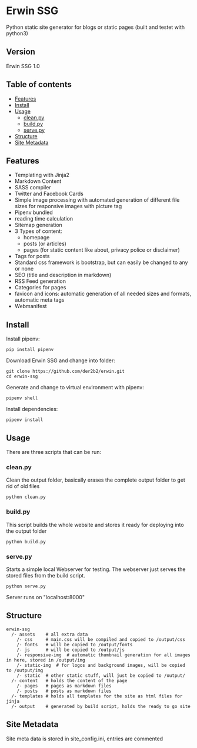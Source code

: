 # Erwin SSG
Python static site generator for blogs or static pages
(built and testet with python3)

## Version
Erwin SSG 1.0

## Table of contents
* [Features](#features)
* [Install](#install)
* [Usage](#usage)
  + [clean.py](#cleanpy)
  + [build.py](#buildpy)
  + [serve.py](#servepy)
* [Structure](#structure)
* [Site Metadata](#site-metadata)

## Features
- Templating with Jinja2
- Markdown Content
- SASS compiler
- Twitter and Facebook Cards
- Simple image processing with automated generation of different file sizes for responsive images with picture tag
- Pipenv bundled
- reading time calculation
- Sitemap generation
- 3 Types of content:
  * homepage
  * posts (or articles)
  * pages (for static content like about, privacy police or disclaimer)
- Tags for posts
- Standard css framework is bootstrap, but can easily be changed to any or none
- SEO (title and description in markdown)
- RSS Feed generation
- Categories for pages
- favicon and icons: automatic generation of all needed sizes and formats, automatic meta tags
- Webmanifest

## Install
Install pipenv:
```
pip install pipenv
```
Download Erwin SSG and change into folder:
```
git clone https://github.com/der2b2/erwin.git
cd erwin-ssg
```
Generate and change to virtual environment with pipenv:
```
pipenv shell
```
Install dependencies:
```
pipenv install
```

## Usage
There are three scripts that can be run:
### clean.py
Clean the output folder, basically erases the complete output folder to get rid of old files
```
python clean.py
```

### build.py
This script builds the whole website and stores it ready for deploying into the output folder
```
python build.py
```

### serve.py
Starts a simple local Webserver for testing. The webserver just serves the stored files from the build script.
```
python serve.py
```
Server runs on "localhost:8000"

## Structure
```
erwin-ssg
  /- assets    # all extra data
    /- css     # main.css will be compiled and copied to /output/css
    /- fonts   # will be copied to /output/fonts
    /- js      # will be copied to /output/js
    /- responsive-img  # automatic thumbnail generation for all images in here, stored in /output/img
    /- static-img  # for logos and background images, will be copied to /output/img
    /- static  # other static stuff, will just be copied to /output/
  /- content   # holds the content of the page
    /- pages   # pages as markdown files
    /- posts   # posts as markdown files
  /- templates # holds all templates for the site as html files for jinja
  /- output    # generated by build script, holds the ready to go site
```
 
## Site Metadata
Site meta data is stored in site_config.ini, entries are commented
 
